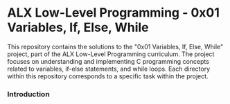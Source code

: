 <h1>ALX Low-Level Programming - 0x01 Variables, If, Else, While</h1>

This repository contains the solutions to the "0x01 Variables, If, Else, While" project, part of the ALX Low-Level Programming curriculum. The project focuses on understanding and implementing C programming concepts related to variables, if-else statements, and while loops. Each directory within this repository corresponds to a specific task within the project.

<h3>Introduction</h3>
